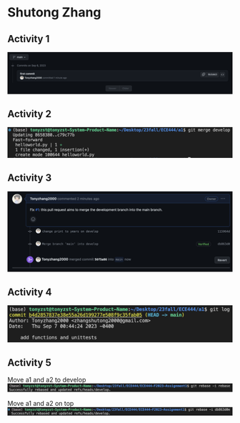 # Shutong Zhang

## Activity 1
![Sample Image](assets/a1_screenshot.png)

## Activity 2
![Sample Image](assets/a2_screenshot.png)

## Activity 3
![Sample Image](assets/a3_screenshot.png)

## Activity 4
![Sample Image](assets/a4_screenshot.png)

## Activity 5
Move a1 and a2 to develop
![Sample Image](assets/a5_screenshot_1.png)

Move a1 and a2 on top
![Sample Image](assets/a5_screenshot_2.png)